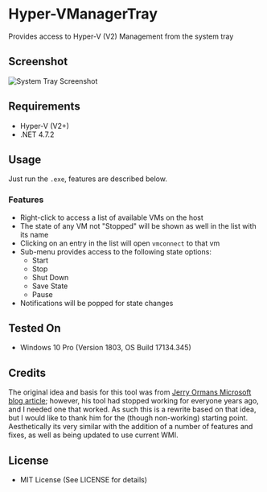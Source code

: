 # Hyper-VManagerTray
Provides access to Hyper-V (V2) Management from the system tray

## Screenshot
![System Tray Screenshot](https://i.imgur.com/I6LVxsp.png)

## Requirements
  * Hyper-V (V2+)
  * .NET 4.7.2

## Usage
Just run the `.exe`, features are described below.

### Features
 * Right-click to access a list of available VMs on the host
 * The state of any VM not "Stopped" will be shown as well in the list with its name
 * Clicking on an entry in the list will open `vmconnect` to that vm
 * Sub-menu provides access to the following state options:
   * Start
   * Stop
   * Shut Down
   * Save State
   * Pause
 * Notifications will be popped for state changes
 
## Tested On
 * Windows 10 Pro (Version 1803, OS Build 17134.345)

## Credits
The original idea and basis for this tool was from [Jerry Ormans Microsoft blog article](https://blogs.msdn.microsoft.com/jorman/2010/01/24/hyper-v-manager/);
however, his tool had stopped working for everyone years ago, and I needed one that worked.
As such this is a rewrite based on that idea, but I would like to thank him for the (though
non-working) starting point. Aesthetically its very similar with the addition of a number of
features and fixes, as well as being updated to use current WMI.

## License
 * MIT License (See LICENSE for details)
